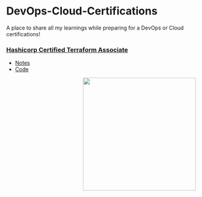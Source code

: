 # DevOps-Cloud-Certifications
A place to share all my learnings while preparing for a DevOps or Cloud certifications!

### [Hashicorp Certified Terraform Associate](https://www.hashicorp.com/certification/terraform-associate)

- [Notes](https://github.com/verma-kunal/DevOps-Cloud-Certifications/tree/main/HashiCorp-Terraform-Associate/Notes)
- [Code](https://github.com/verma-kunal/DevOps-Cloud-Certifications/tree/main/HashiCorp-Terraform-Associate/Code)
<img src="https://i.imgur.com/0zqezQn.png"  width="300" height="300" style="float: right;">
